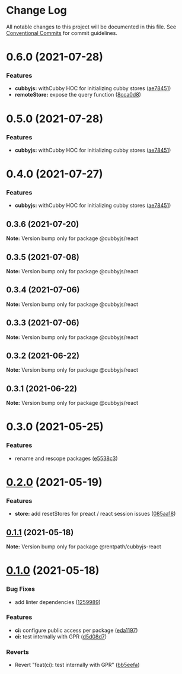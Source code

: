 # Change Log

All notable changes to this project will be documented in this file.
See [Conventional Commits](https://conventionalcommits.org) for commit guidelines.

# 0.6.0 (2021-07-28)


### Features

* **cubbyjs:** withCubby HOC for initializing cubby stores ([ae78451](https://github.com/rentpath/cubby/commit/ae78451577a002b0e7080c6b4f3467341c0482fb))
* **remoteStore:** expose the query function ([8cca0d8](https://github.com/rentpath/cubby/commit/8cca0d8173c1989a4068df02e8d535f97ced81a7))





# 0.5.0 (2021-07-28)


### Features

* **cubbyjs:** withCubby HOC for initializing cubby stores ([ae78451](https://github.com/rentpath/cubby/commit/ae78451577a002b0e7080c6b4f3467341c0482fb))





# 0.4.0 (2021-07-27)


### Features

* **cubbyjs:** withCubby HOC for initializing cubby stores ([ae78451](https://github.com/rentpath/cubby/commit/ae78451577a002b0e7080c6b4f3467341c0482fb))





## 0.3.6 (2021-07-20)

**Note:** Version bump only for package @cubbyjs/react





## 0.3.5 (2021-07-08)

**Note:** Version bump only for package @cubbyjs/react





## 0.3.4 (2021-07-06)

**Note:** Version bump only for package @cubbyjs/react





## 0.3.3 (2021-07-06)

**Note:** Version bump only for package @cubbyjs/react





## 0.3.2 (2021-06-22)

**Note:** Version bump only for package @cubbyjs/react





## 0.3.1 (2021-06-22)

**Note:** Version bump only for package @cubbyjs/react





# 0.3.0 (2021-05-25)


### Features

* rename and rescope packages ([e5538c3](https://github.com/rentpath/cubby/commit/e5538c399324cac65c2a5c1d798de6f93271c571))





# [0.2.0](https://github.com/rentpath/cubbyjs/compare/@rentpath/cubbyjs-react@0.1.1...@rentpath/cubbyjs-react@0.2.0) (2021-05-19)


### Features

* **store:** add resetStores for preact / react session issues ([085aa18](https://github.com/rentpath/cubbyjs/commit/085aa180a6641f1bb7b3b2a8f21bfb8bdede2d75))





## [0.1.1](https://github.com/rentpath/cubbyjs/compare/@rentpath/cubbyjs-react@0.1.0...@rentpath/cubbyjs-react@0.1.1) (2021-05-18)

**Note:** Version bump only for package @rentpath/cubbyjs-react





# [0.1.0](https://github.com/rentpath/cubbyjs/compare/@rentpath/cubbyjs-react@0.0.0...@rentpath/cubbyjs-react@0.1.0) (2021-05-18)


### Bug Fixes

* add linter dependencies ([1259989](https://github.com/rentpath/cubbyjs/commit/1259989f926c5a7358e538d60dbd50de289edc8b))


### Features

* **ci:** configure public access per package ([eda1197](https://github.com/rentpath/cubbyjs/commit/eda119712d895ec46e1e4cc97e4ae47d5d952e91))
* **ci:** test internally with GPR ([d5d08d7](https://github.com/rentpath/cubbyjs/commit/d5d08d7383c55bcd54df88c75492cacd17752d71))


### Reverts

* Revert "feat(ci): test internally with GPR" ([bb5eefa](https://github.com/rentpath/cubbyjs/commit/bb5eefa6b4a21c3d1f11a437d64ebcbabce845fc))
